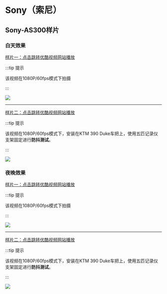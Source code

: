 # Sony（索尼）

## Sony-AS300样片

### 白天效果

[样片一：点击跳转优酷视频网站播放](http://v.youku.com/v_show/id_XMzkzMDY4MTAwNA==.html)

:::tip 提示

该视频在1080P/60fps模式下拍摄

:::

[![](https://cdn.jsdelivr.net/gh/EngrZhou/MoYouClubPic@master/2021/20210401160310.jpg)](http://v.youku.com/v_show/id_XMzkzMDY4MTAwNA==.html)

---

[样片二：点击跳转优酷视频网站播放](http://v.youku.com/v_show/id_XNDE5OTM0Mzk4MA==.html)

:::tip 提示

该视频在1080P/60fps模式下，安装在KTM 390 Duke车把上，使用五匹记录仪支架固定进行**防抖测试**。

:::

[![](https://cdn.jsdelivr.net/gh/EngrZhou/MoYouClubPic@master/2021/20210401160327.jpg)](http://v.youku.com/v_show/id_XNDE5OTM0Mzk4MA==.html)

### 夜晚效果

[样片一：点击跳转优酷视频网站播放](http://v.youku.com/v_show/id_XMzkzMjI3ODA3Mg==.html)

:::tip 提示

该视频在1080P/60fps模式下拍摄

:::

[![](https://cdn.jsdelivr.net/gh/EngrZhou/MoYouClubPic@master/2021/20210401160343.jpg)](http://v.youku.com/v_show/id_XMzkzMjI3ODA3Mg==.html)

---

[样片二：点击跳转优酷视频网站播放](http://v.youku.com/v_show/id_XNDE5OTM1ODUzNg==.html)

:::tip 提示

该视频在1080P/60fps模式下，安装在KTM 390 Duke车把上，使用五匹记录仪支架固定进行**防抖测试**。

:::

[![](https://cdn.jsdelivr.net/gh/EngrZhou/MoYouClubPic@master/2021/20210401160353.jpg)](http://v.youku.com/v_show/id_XNDE5OTM1ODUzNg==.html)